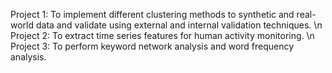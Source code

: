 Project 1: To implement different clustering methods to synthetic and real-world data and validate using external and internal validation techniques. \n
Project 2: To extract time series features for human activity monitoring. \n
Project 3: To perform keyword network analysis and word frequency analysis.
